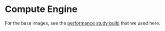 # Compute Engine

For the base images, see the [performance study build](https://github.com/converged-computing/performance-study/tree/main/experiments/google/compute-engine/cpu/build-images) that we used here. 
